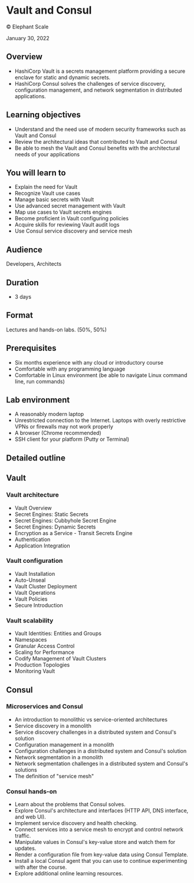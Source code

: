 # Vault and Consul

© Elephant Scale

January 30, 2022

## Overview

* HashiCorp Vault is a secrets management platform providing a secure 
enclave for static and dynamic secrets. 
* HashiCorp Consul solves the challenges of service discovery, 
configuration management, and network segmentation in distributed applications.
  
## Learning objectives

* Understand and the need use of modern security frameworks such as Vault and Consul
* Review the architectural ideas that contributed to Vault and Consul
* Be able to mesh the Vault and Consul benefits with the architectural needs of your applications

## You will learn to 

* Explain the need for Vault
* Recognize Vault use cases
* Manage basic secrets with Vault
* Use advanced secret management with Vault
* Map use cases to Vault secrets engines
* Become proficient in Vault configuring policies
* Acquire skills for reviewing Vault audit logs 
* Use Consul service discovery and service mesh

## Audience
Developers, Architects

## Duration
* 3 days 

## Format
Lectures and hands-on labs. (50%, 50%)

## Prerequisites

* Six months experience with any cloud or introductory course
* Comfortable with any programming language
* Comfortable in Linux environment (be able to navigate Linux command line, run commands)


## Lab environment

* A reasonably modern laptop
* Unrestricted connection to the Internet. 
Laptops with overly restrictive VPNs or firewalls may not work properly
* A browser (Chrome recommended)
* SSH client for your platform (Putty or Terminal)

## Detailed outline

## Vault

### Vault architecture

* Vault Overview
* Secret Engines: Static Secrets
* Secret Engines: Cubbyhole Secret Engine
* Secret Engines: Dynamic Secrets
* Encryption as a Service - Transit Secrets Engine
* Authentication
* Application Integration

### Vault configuration

* Vault Installation
* Auto-Unseal
* Vault Cluster Deployment
* Vault Operations
* Vault Policies
* Secure Introduction

### Vault scalability

* Vault Identities: Entities and Groups
* Namespaces
* Granular Access Control
* Scaling for Performance
* Codify Management of Vault Clusters
* Production Topologies
* Monitoring Vault

## Consul

### Microservices and Consul

* An introduction to monolithic vs service-oriented architectures
* Service discovery in a monolith
* Service discovery challenges in a distributed system and Consul's solution
* Configuration management in a monolith
* Configuration challenges in a distributed system and Consul's solution
* Network segmentation in a monolith
* Network segmentation challenges in a distributed system and Consul's solutions
* The definition of "service mesh"

### Consul hands-on

* Learn about the problems that Consul solves.
* Explore Consul's architecture and interfaces (HTTP API, DNS interface, and web
UI).
* Implement service discovery and health checking.
* Connect services into a service mesh to encrypt and control network traffic.
* Manipulate values in Consul's key-value store and watch them for updates.
* Render a configuration file from key-value data using Consul Template.
* Install a local Consul agent that you can use to continue experimenting with
after the course.
* Explore additional online learning resources.